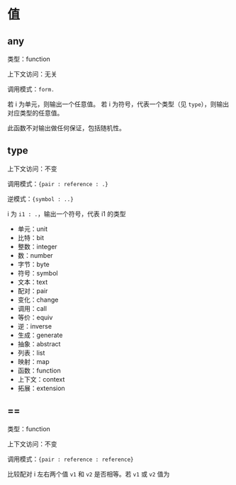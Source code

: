 # 值

## any

类型：function

上下文访问：无关

调用模式：`form.`

若 i 为单元，则输出一个任意值。
若 i 为符号，代表一个类型（见 `type`），则输出对应类型的任意值。

此函数不对输出做任何保证，包括随机性。

## type

上下文访问：不变

调用模式：`{pair : reference : .}`

逆模式：`{symbol : ..}`

i 为 `i1 : .`，输出一个符号，代表 i1 的类型

- 单元：unit
- 比特：bit
- 整数：integer
- 数：number
- 字节：byte
- 符号：symbol
- 文本：text
- 配对：pair
- 变化：change
- 调用：call
- 等价：equiv
- 逆：inverse
- 生成：generate
- 抽象：abstract
- 列表：list
- 映射：map
- 函数：function
- 上下文：context
- 拓展：extension

## ==

类型：function

上下文访问：不变

调用模式：`{pair : reference : reference}`

比较配对 i 左右两个值 `v1` 和 `v2` 是否相等。若 `v1` 或 `v2` 值为
